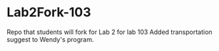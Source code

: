 # Lab2Fork-103
Repo that students will fork for Lab 2 for lab 103
Added transportation suggest to Wendy's program.